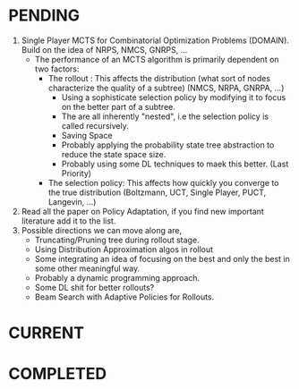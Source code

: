 # PENDING
1. Single Player MCTS for Combinatorial Optimization Problems (DOMAIN). Build on the idea of NRPS, NMCS, GNRPS, ...
    - The performance of an MCTS algorithm is primarily dependent on two factors:
        - The rollout : This affects the distribution (what sort of nodes characterize the quality of a subtree) (NMCS, NRPA, GNRPA, ...)
            - Using a sophisticate selection policy by modifying it to focus on the better part of a subtree.
            - The are all inherently "nested", i.e the selection policy is called recursively.
            - Saving Space
            - Probably applying the probability state tree abstraction to reduce the state space size.
            - Probably using some DL  techniques to maek this better. (Last Priority)
        - The selection policy: This affects how quickly you converge to the true distribution (Boltzmann, UCT, Single Player, PUCT, Langevin, ...)
2. Read all the paper on Policy Adaptation, if you find new important literature add it to the list.
3. Possible directions we can move along are,
    - Truncating/Pruning tree during rollout stage.
    - Using Distribution Approximation algos in rollout
    - Some integrating an idea of focusing on the best and only the best 
      in some other meaningful way.
    - Probably a dynamic programming approach.
    - Some DL shit for better rollouts?
    - Beam Search with Adaptive Policies for Rollouts.
# CURRENT


# COMPLETED

